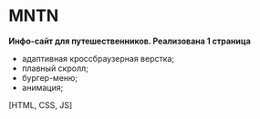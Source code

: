 # MNTN

**Инфо-сайт для путешественников. Реализована 1 страница**

- адаптивная кроссбраузерная верстка;
- плавный скролл;
- бургер-меню;
- анимация;

[HTML, CSS, JS]
